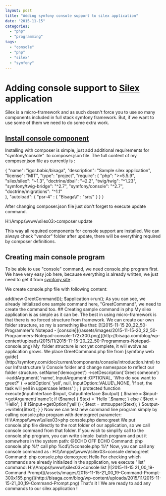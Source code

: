 ```yaml
---
layout: post
title: "Adding symfony console support to silex application"
date: "2015-11-15"
categories: 
  - "php"
  - "programming"
tags: 
  - "console"
  - "php"
  - "silex"
  - "symfony"
---
```


# Adding console support to [Silex](http://silex.sensiolabs.org/) application

Silex is a micro-framework and as such doesn't force you to use so many components included in full stack symfony framework. But, if we want to use some of them we need to do some extra work.

## [Install console component](http://symfony.com/doc/current/components/console/introduction.html)

Installing with composer is simple, just add additional requirements for "symfony/console"  to composer.json file. The full content of my composer.json file as currently is :

{
    "name": "igor.babic/bisaga",
    "description": "Sample silex application",
    "license": "MIT",
    "type": "project",
    "require": {
        "php": ">=5.5.9",
        "silex/silex": "~1.3",
        "doctrine/dbal": "~2.2",
        "twig/twig": "^1.23",
        "symfony/twig-bridge": "^2.7",
        "symfony/console": "^2.7",
        "doctrine/migrations": "^1.1"     
    },
    "autoload": {
        "psr-4" : {
            "Bisaga\\\\" : "src/"
        }
    }
}

After changing composer.json file just don't forget to execute update command.

H:\\Ampps\\www\\silex03>composer update

This way all required components for console support are installed. We can always check "vendor" folder after update, there will be everything required by composer definitions.

## Creating main console program

To be able to use "console" command, we need console.php program first. We have very easy job here, because everything is already written, we just need to get it from [symfony site](http://symfony.com/doc/current/components/console/introduction.html) .

We create console.php file with following content:

<?php
require \_\_DIR\_\_.'/vendor/autoload.php';

use Bisaga\\Infrastructure\\Console\\GreetCommand;
use Symfony\\Component\\Console\\Application;

$application = new Application();
$application->add(new GreetCommand());
$application->run();

As you can see, we already initialized one sample command here, "GreetCommand", we need to create the command too.

## Creating sample command in php

My silex application is as simple as it can be. The best in using micro-framework is that there is no forced structure from framework. We can create our own folder structure, so my is something like that:

[![2015-11-15 20_22_50-Programmer's Notepad - [console]](/assets/images/2015-11-15-20_22_50-Programmers-Notepad-console-172x300.png)](http://bisaga.com/blog/wp-content/uploads/2015/11/2015-11-15-20_22_50-Programmers-Notepad-console.png)

My  folder structure is not yet complete, it will evolve as application grows.

We place GreetCommand.php file from [symfony web guide](http://symfony.com/doc/current/components/console/introduction.html) to our Infrastructure \\ Console folder and change namespace to reflect our folder structure.

<?php

namespace Bisaga\\Infrastructure\\Console;

use Symfony\\Component\\Console\\Command\\Command;
use Symfony\\Component\\Console\\Input\\InputArgument;
use Symfony\\Component\\Console\\Input\\InputInterface;
use Symfony\\Component\\Console\\Input\\InputOption;
use Symfony\\Component\\Console\\Output\\OutputInterface;

class GreetCommand extends Command
{
    protected function configure()
    {
        $this
            ->setName('demo:greet')
            ->setDescription('Greet someone')
            ->addArgument(
                'name',
                InputArgument::OPTIONAL,
                'Who do you want to greet?'
            )
            ->addOption(
               'yell',
               null,
               InputOption::VALUE\_NONE,
               'If set, the task will yell in uppercase letters'
            )
        ;
    }

    protected function execute(InputInterface $input, OutputInterface $output)
    {
        $name = $input->getArgument('name');
        if ($name) {
            $text = 'Hello '.$name;
        } else {
            $text = 'Hello';
        }

        if ($input->getOption('yell')) {
            $text = strtoupper($text);
        }

        $output->writeln($text);
    }
}

Now we can test new command line program simply by calling console.php program with demo:greet parameter:

H:\\Ampps\\www\\silex03>php console.php demo:greet

We put console.php file directly to the root folder of our application, so we call console command from that folder.

If you wish to simplify call to the console.php program, you can write simple  batch program and put it somewhere in the system path:

@ECHO OFF
ECHO Command: php console.php %\*
call php %cd\\%console.php %\*

Now, you can call any console command as :

H:\\Ampps\\www\\silex03>console demo:greet
Command: php console.php demo:greet
Hello

For checking which commands are already initialized in the application, we execute "list" command:

H:\\Ampps\\www\\silex03>console list

[![2015-11-15 21_00_19-Command Prompt](/assets/images/2015-11-15-21_00_19-Command-Prompt-300x155.png)](http://bisaga.com/blog/wp-content/uploads/2015/11/2015-11-15-21_00_19-Command-Prompt.png)

That's it !

We are ready to add any commands to our silex application !
